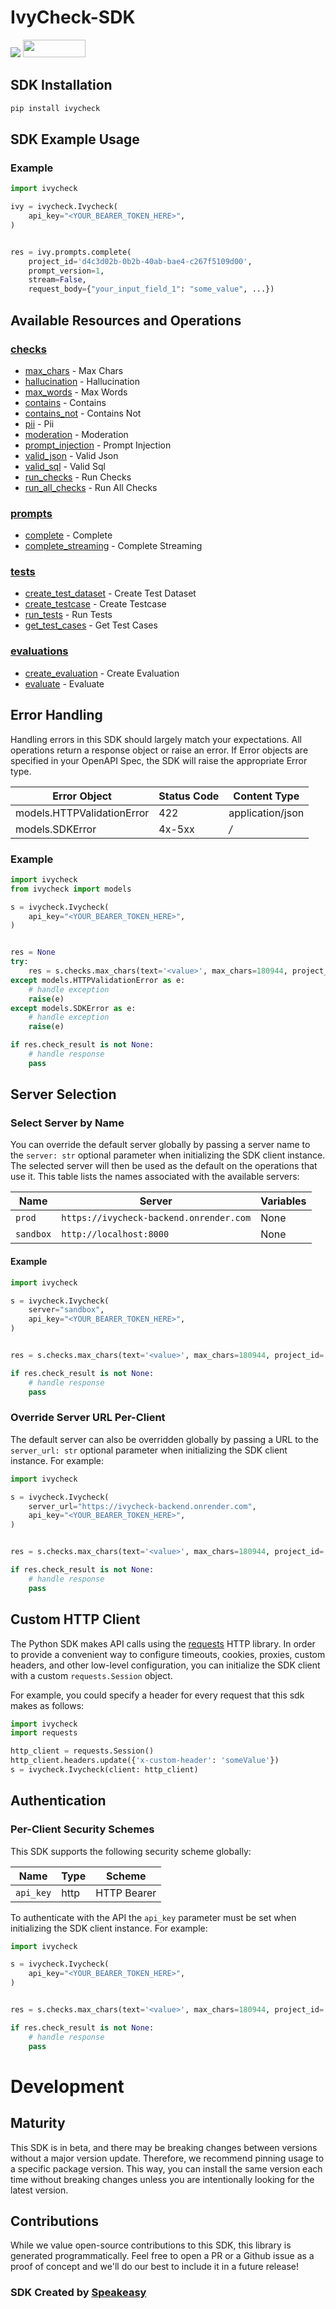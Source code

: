 # IvyCheck-SDK

<div align="left">
    <a href="https://speakeasyapi.dev/"><img src="https://custom-icon-badges.demolab.com/badge/-Built%20By%20Speakeasy-212015?style=for-the-badge&logoColor=FBE331&logo=speakeasy&labelColor=545454" /></a>
    <a href="https://opensource.org/licenses/MIT">
        <img src="https://img.shields.io/badge/License-MIT-blue.svg" style="width: 100px; height: 28px;" />
    </a>
</div>

<!-- Start SDK Installation [installation] -->
## SDK Installation

```bash
pip install ivycheck
```
<!-- End SDK Installation [installation] -->

## SDK Example Usage

### Example

```python
import ivycheck

ivy = ivycheck.Ivycheck(
    api_key="<YOUR_BEARER_TOKEN_HERE>",
)


res = ivy.prompts.complete(
    project_id='d4c3d02b-0b2b-40ab-bae4-c267f5109d00',
    prompt_version=1,
    stream=False,
    request_body={"your_input_field_1": "some_value", ...})


```

<!-- No SDK Example Usage [usage] -->

<!-- Start Available Resources and Operations [operations] -->
## Available Resources and Operations

### [checks](docs/sdks/checks/README.md)

* [max_chars](docs/sdks/checks/README.md#max_chars) - Max Chars
* [hallucination](docs/sdks/checks/README.md#hallucination) - Hallucination
* [max_words](docs/sdks/checks/README.md#max_words) - Max Words
* [contains](docs/sdks/checks/README.md#contains) - Contains
* [contains_not](docs/sdks/checks/README.md#contains_not) - Contains Not
* [pii](docs/sdks/checks/README.md#pii) - Pii
* [moderation](docs/sdks/checks/README.md#moderation) - Moderation
* [prompt_injection](docs/sdks/checks/README.md#prompt_injection) - Prompt Injection
* [valid_json](docs/sdks/checks/README.md#valid_json) - Valid Json
* [valid_sql](docs/sdks/checks/README.md#valid_sql) - Valid Sql
* [run_checks](docs/sdks/checks/README.md#run_checks) - Run Checks
* [run_all_checks](docs/sdks/checks/README.md#run_all_checks) - Run All Checks

### [prompts](docs/sdks/prompts/README.md)

* [complete](docs/sdks/prompts/README.md#complete) - Complete
* [complete_streaming](docs/sdks/prompts/README.md#complete_streaming) - Complete Streaming

### [tests](docs/sdks/tests/README.md)

* [create_test_dataset](docs/sdks/tests/README.md#create_test_dataset) - Create Test Dataset
* [create_testcase](docs/sdks/tests/README.md#create_testcase) - Create Testcase
* [run_tests](docs/sdks/tests/README.md#run_tests) - Run Tests
* [get_test_cases](docs/sdks/tests/README.md#get_test_cases) - Get Test Cases

### [evaluations](docs/sdks/evaluations/README.md)

* [create_evaluation](docs/sdks/evaluations/README.md#create_evaluation) - Create Evaluation
* [evaluate](docs/sdks/evaluations/README.md#evaluate) - Evaluate
<!-- End Available Resources and Operations [operations] -->

<!-- Start Error Handling [errors] -->
## Error Handling

Handling errors in this SDK should largely match your expectations.  All operations return a response object or raise an error.  If Error objects are specified in your OpenAPI Spec, the SDK will raise the appropriate Error type.

| Error Object               | Status Code                | Content Type               |
| -------------------------- | -------------------------- | -------------------------- |
| models.HTTPValidationError | 422                        | application/json           |
| models.SDKError            | 4x-5xx                     | */*                        |

### Example

```python
import ivycheck
from ivycheck import models

s = ivycheck.Ivycheck(
    api_key="<YOUR_BEARER_TOKEN_HERE>",
)


res = None
try:
    res = s.checks.max_chars(text='<value>', max_chars=180944, project_id='<value>')
except models.HTTPValidationError as e:
    # handle exception
    raise(e)
except models.SDKError as e:
    # handle exception
    raise(e)

if res.check_result is not None:
    # handle response
    pass
```
<!-- End Error Handling [errors] -->

<!-- Start Server Selection [server] -->
## Server Selection

### Select Server by Name

You can override the default server globally by passing a server name to the `server: str` optional parameter when initializing the SDK client instance. The selected server will then be used as the default on the operations that use it. This table lists the names associated with the available servers:

| Name | Server | Variables |
| ----- | ------ | --------- |
| `prod` | `https://ivycheck-backend.onrender.com` | None |
| `sandbox` | `http://localhost:8000` | None |

#### Example

```python
import ivycheck

s = ivycheck.Ivycheck(
    server="sandbox",
    api_key="<YOUR_BEARER_TOKEN_HERE>",
)


res = s.checks.max_chars(text='<value>', max_chars=180944, project_id='<value>')

if res.check_result is not None:
    # handle response
    pass
```


### Override Server URL Per-Client

The default server can also be overridden globally by passing a URL to the `server_url: str` optional parameter when initializing the SDK client instance. For example:
```python
import ivycheck

s = ivycheck.Ivycheck(
    server_url="https://ivycheck-backend.onrender.com",
    api_key="<YOUR_BEARER_TOKEN_HERE>",
)


res = s.checks.max_chars(text='<value>', max_chars=180944, project_id='<value>')

if res.check_result is not None:
    # handle response
    pass
```
<!-- End Server Selection [server] -->

<!-- Start Custom HTTP Client [http-client] -->
## Custom HTTP Client

The Python SDK makes API calls using the [requests](https://pypi.org/project/requests/) HTTP library.  In order to provide a convenient way to configure timeouts, cookies, proxies, custom headers, and other low-level configuration, you can initialize the SDK client with a custom `requests.Session` object.

For example, you could specify a header for every request that this sdk makes as follows:
```python
import ivycheck
import requests

http_client = requests.Session()
http_client.headers.update({'x-custom-header': 'someValue'})
s = ivycheck.Ivycheck(client: http_client)
```
<!-- End Custom HTTP Client [http-client] -->

<!-- Start Authentication [security] -->
## Authentication

### Per-Client Security Schemes

This SDK supports the following security scheme globally:

| Name        | Type        | Scheme      |
| ----------- | ----------- | ----------- |
| `api_key`   | http        | HTTP Bearer |

To authenticate with the API the `api_key` parameter must be set when initializing the SDK client instance. For example:
```python
import ivycheck

s = ivycheck.Ivycheck(
    api_key="<YOUR_BEARER_TOKEN_HERE>",
)


res = s.checks.max_chars(text='<value>', max_chars=180944, project_id='<value>')

if res.check_result is not None:
    # handle response
    pass
```
<!-- End Authentication [security] -->

<!-- Placeholder for Future Speakeasy SDK Sections -->

# Development

## Maturity

This SDK is in beta, and there may be breaking changes between versions without a major version update. Therefore, we recommend pinning usage
to a specific package version. This way, you can install the same version each time without breaking changes unless you are intentionally
looking for the latest version.

## Contributions

While we value open-source contributions to this SDK, this library is generated programmatically.
Feel free to open a PR or a Github issue as a proof of concept and we'll do our best to include it in a future release!

### SDK Created by [Speakeasy](https://docs.speakeasyapi.dev/docs/using-speakeasy/client-sdks)
